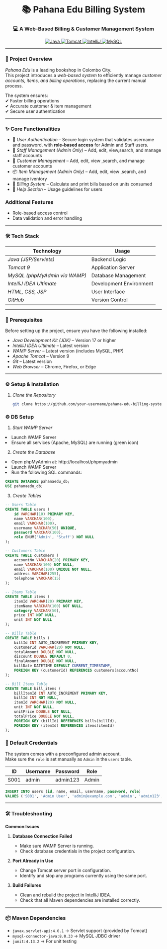 <h1 align="center">📚 Pahana Edu Billing System</h1>
<h3 align="center">💻 A Web-Based Billing & Customer Management System</h3>

<p align="center">
    <a href="https://www.oracle.com/java/" target="blank">
    <img src="https://img.shields.io/badge/Language-Java-red?style=for-the-badge&logo=openjdk&logoColor=white" alt="Java"/>
  </a>

  <a href="https://www.apache.org/" target="blank">
    <img src="https://img.shields.io/badge/Server-Apache%20Tomcat%209-blue?style=for-the-badge&logo=apachetomcat&logoColor=white" alt="Tomcat"/>
  </a>
  <a href="https://www.jetbrains.com/idea/" target="blank">
    <img src="https://img.shields.io/badge/IDE-IntelliJ%20Ultimate-purple?style=for-the-badge&logo=intellijidea&logoColor=white" alt="IntelliJ"/>
  </a>
  <a href="https://www.mysql.com/" target="blank">
    <img src="https://img.shields.io/badge/Database-MySQL-orange?style=for-the-badge&logo=mysql&logoColor=white" alt="MySQL"/>
  </a>

</p>

---

### 🚀 Project Overview
*Pahana Edu* is a leading bookshop in Colombo City.  
This project introduces a *web-based system* to efficiently manage *customer accounts, items, and billing operations*, replacing the current manual process.  

The system ensures:  
✔ Faster billing operations  
✔ Accurate customer & item management  
✔ Secure user authentication  

---

### ✨ Core Functionalities
- 🔑 *User Authentication* – Secure login system that validates username and password, with **role-based access** for Admin and Staff users.
- 👥 *Staff Management (Admin Only)* – Add, edit, view,search, and manage staff accounts 
- 👥 *Customer Management* – Add, edit, view ,search, and manage customer accounts 
- 📦 *Item Management (Admin Only)* – Add, edit, view ,search, and manage iventory  
- 🧾 *Billing System* – Calculate and print bills based on units consumed  
- 📘 *Help Section* – Usage guidelines for users  


### Additional Features
- Role-based access control
- Data validation and error handling
 


---

### 🛠 Tech Stack
| Technology | Usage |
|------------|-------|
| *Java (JSP/Servlets)* | Backend Logic |
| *Tomcat 9* | Application Server |
| *MySQL (phpMyAdmin via WAMP)* | Database Management |
| *IntelliJ IDEA Ultimate* | Development Environment |
| *HTML, CSS, JSP* | User Interface |
| *GitHub* | Version Control |

---


### 📝 Prerequisites
Before setting up the project, ensure you have the following installed:  
- *Java Development Kit (JDK)* – Version 17 or higher  
- *IntelliJ IDEA Ultimate* – Latest version  
- *WAMP Server* – Latest version (includes MySQL, PHP)  
- *Apache Tomcat* – Version 9
- *Git* – Latest version  
- *Web Browser* – Chrome, Firefox, or Edge  

---

### ⚙ Setup & Installation

1. *Clone the Repository*
   ```bash
   git clone https://github.com/your-username/pahana-edu-billing-system.git

### ⚙ DB Setup
01. *Start WAMP Server*
<li>Launch WAMP Server</li>
<li>Ensure all services (Apache, MySQL) are running (green icon)</li>

02. *Create the Database*
<li>Open phpMyAdmin at: http://localhost/phpmyadmin</li>
<li>Launch WAMP Server</li>
<li>Run the following SQL commands:</li>

```sql
CREATE DATABASE pahanaedu_db;
USE pahanaedu_db;
```

03. *Create Tables*
   
```sql
-- Users Table
CREATE TABLE users (
    id VARCHAR(10) PRIMARY KEY,
    name VARCHAR(100),
    email VARCHAR(100),
    username VARCHAR(50) UNIQUE,
    password VARCHAR(100),
    role ENUM('Admin', 'Staff') NOT NULL
);

-- Customers Table
CREATE TABLE customers (
    accountNo VARCHAR(20) PRIMARY KEY,
    name VARCHAR(100) NOT NULL,
    email VARCHAR(100) UNIQUE NOT NULL,
    address VARCHAR(255),
    telephone VARCHAR(15)
);

-- Items Table
CREATE TABLE items (
    itemId VARCHAR(20) PRIMARY KEY,
    itemName VARCHAR(100) NOT NULL,
    category VARCHAR(50),
    price INT NOT NULL,
    unit INT NOT NULL
);

-- Bills Table
CREATE TABLE bills (
    billId INT AUTO_INCREMENT PRIMARY KEY,
    customerId VARCHAR(20) NOT NULL,
    totalAmount DOUBLE NOT NULL,
    discount DOUBLE DEFAULT 0,
    finalAmount DOUBLE NOT NULL,
    billDate DATETIME DEFAULT CURRENT_TIMESTAMP,
    FOREIGN KEY (customerId) REFERENCES customers(accountNo)
);

-- Bill Items Table
CREATE TABLE bill_items (
    billItemId INT AUTO_INCREMENT PRIMARY KEY,
    billId INT NOT NULL,
    itemId VARCHAR(20) NOT NULL,
    unit INT NOT NULL,
    unitPrice DOUBLE NOT NULL,
    totalPrice DOUBLE NOT NULL,
    FOREIGN KEY (billId) REFERENCES bills(billId),
    FOREIGN KEY (itemId) REFERENCES items(itemId)
);

```

### 🔑 Default Credentials

The system comes with a preconfigured admin account.  
Make sure the `role` is set manually as `Admin` in the `users` table.

| ID       | Username | Password   | Role  |
|----------|----------|------------|-------|
| S001   | admin    | admin123   | Admin |

```sql
INSERT INTO users (id, name, email, username, password, role)
VALUES ('S001', 'Admin User', 'admin@example.com', 'admin', 'admin123', 'Admin');
```

---
### 🛠️ Troubleshooting

**Common Issues**

1. **Database Connection Failed**  
   - Make sure WAMP Server is running.  
   - Check database credentials in the project configuration.

2. **Port Already in Use**  
   - Change Tomcat server port in configuration.  
   - Identify and stop any programs currently using the same port.  

3. **Build Failures**  
   - Clean and rebuild the project in IntelliJ IDEA.  
   - Check that all Maven dependencies are installed correctly.
  
---
### 📦 Maven Dependencies

- `javax.servlet-api:4.0.1` → Servlet support (provided by Tomcat)  
- `mysql-connector-java:8.0.33` → MySQL JDBC driver  
- `junit:4.13.2` → For unit testing
   
